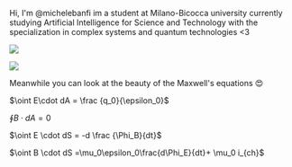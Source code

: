 Hi, I'm @michelebanfi im a student at Milano-Bicocca university currently studying Artificial Intelligence for Science and Technology with the specialization in complex systems and quantum technologies <3

![](https://github-readme-stats.vercel.app/api/top-langs/?username=michelebanfi&title_color=ffffff&text_color=c9cacc&line_height=27&icon_color=2bbc8a&bg_color=1d1f21&layout=compact&langs_count=6) 

![](https://github-readme-stats.vercel.app/api?username=michelebanfi&show_icons=true&line_height=27&count_private=true&title_color=ffffff&text_color=c9cacc&icon_color=2bbc8a&bg_color=1d1f21)


Meanwhile you can look at the beauty of the Maxwell's equations 😍

$\oint E\cdot dA = \frac {q_0}{\epsilon_0}$

$\oint B \cdot dA = 0$

$\oint E \cdot dS = -d \frac {\Phi_B}{dt}$

$\oint B \cdot dS =\mu_0\epsilon_0\frac{d\Phi_E}{dt}+ \mu_0 i_{ch}$
